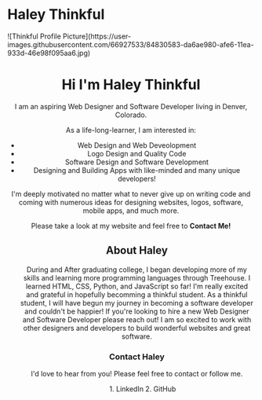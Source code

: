 <!DOCTYPE.html>
<html>
<head>
<meta charset="utf-8">
  
# Haley Thinkful
<title>Web Designer and Software Devoloper</title>
![Thinkful Profile Picture](https://user-images.githubusercontent.com/66927533/84830583-da6ae980-afe6-11ea-933d-46e98f095aa6.jpg)
<div class="pageContainer">
  <div class="imageContainer"> 
    <img src="images/thinkful profile picture.jpg" alt="" /> 
  </div>
  <body style="background-color:lilac;">
 <div class="textContainer">
<h1 align="center">Hi I'm Haley Thinkful</h1>
<p align="center">I am an aspiring Web Designer and Software Developer living in Denver, Colorado.</p>
   <p align="center"> As a life-long-learner, I am interested in: </p>
   <ul align="center">
   <li align="center">Web Design and Web Deveolopment</li> 
   <li align="center">Logo Design and Quality Code</li>
      <li align="center">Software Design and Software Development</li>
      <li align="center">Designing and Building Apps with like-minded and many unique developers! </li>
   </ul>
   
 <p align="center"> I'm deeply motivated no matter what to never give up on writing code and coming with numerous ideas for designing websites, logos, software, mobile apps, and much more.</p>
 
 <p align="center"> Please take a look at my website and feel free to <b>Contact Me!</b></p>
    <ul align="center">
      <h2 align="center">About Haley</h2>
 <p align="center"> During and After graduating college, I began developing more of my skills and learning more programming languages through Treehouse. I learned HTML, CSS, Python, and JavaScript so far! I'm really excited and grateful in hopefully becomming a thinkful student. As a thinkful student, I will have begun my journey in becoming a software developer and couldn't be happier! If you're looking to hire a new Web Designer and Software Developer please reach out! I am so excited to work with other designers and developers to build wonderful websites and great software. 
  </p>   
  
<h3 align="center">Contact Haley</h3>
<p align="center"> I'd love to hear from you! Please feel free to contact or follow me. 
   <ol aligin="center">
     1. LinkedIn
     2. GitHub
    </ol>
   </ul>
  </div>
  </header>

<footer>
  
  
  
  
</footer>
</body>
</html>
